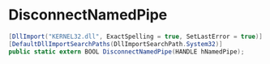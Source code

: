 # DisconnectNamedPipe

```csharp
[DllImport("KERNEL32.dll", ExactSpelling = true, SetLastError = true)]
[DefaultDllImportSearchPaths(DllImportSearchPath.System32)]
public static extern BOOL DisconnectNamedPipe(HANDLE hNamedPipe);
```
